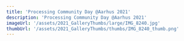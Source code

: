 ```yaml
---
title: 'Processing Community Day @Aarhus 2021'
description: 'Processing Community Day @Aarhus 2021'
imageUrl: '/assets/2021_GalleryThumbs/large/IMG_8240.jpg'
thumbUrl: '/assets/2021_GalleryThumbs/thumbs/IMG_8240_thumb.png'
---
```

